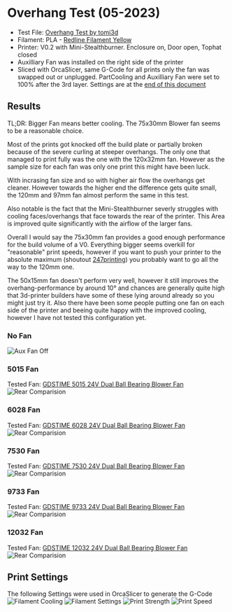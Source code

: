 # Overhang Test (05-2023)
- Test File: [Overhang Test by tomi3d](https://www.printables.com/model/126029-overhang-test)
- Filament: PLA - [Redline Filament Yellow](https://www.redline-filament.com/collections/pla-filament/products/premium-pla-gelb)
- Printer: V0.2 with Mini-Stealthburner. Enclosure on, Door open, Tophat closed
- Auxilliary Fan was installed on the right side of the printer
- Sliced with OrcaSlicer, same G-Code for all prints only the fan was swapped out or unplugged. PartCooling and Auxilliary Fan were set to 100% after the 3rd layer. Settings are at the [end of this document](#print-settings)

## Results
TL;DR: Bigger Fan means better cooling. The 75x30mm Blower fan seems to be a reasonable choice.

Most of the prints got knocked off the build plate or partially broken because of the severe curling at steeper overhangs. The only one that managed to print fully was the one with the 120x32mm fan. However as the sample size for each fan was only one print this might have been luck.

With incrasing fan size and so with higher air flow the overhangs get cleaner. However towards the higher end the difference gets quite small, the 120mm and 97mm fan almost perform the same in this test.

Also notable is the fact that the Mini-Stealthburner severly struggles with cooling faces/overhangs that face towards the rear of the printer. This Area is improved quite significantly with the airflow of the larger fans.

Overall I would say the 75x30mm fan provides a good enough performance for the build volume of a V0. Everything bigger seems overkill for "reasonable" print speeds, however if you want to push your printer to the absolute maximum (shoutout [247printing](https://www.youtube.com/watch?v=IRUQBTPgon4)) you probably want to go all the way to the 120mm one.

The 50x15mm fan doesn't perform very well, however it still improves the overhang-performance by around 10° and chances are generally quite high that 3d-printer builders have some of these lying around already so you might just try it. Also there have been some people putting one fan on each side of the printer and beeing quite happy with the improved cooling, however I have not tested this configuration yet. 
### No Fan
![Aux Fan Off](images/tests/NoFan.png)

### 5015 Fan
Tested Fan: [GDSTIME 5015 24V Dual Ball Bearing Blower Fan](https://www.aliexpress.com/item/32865977791.html)
![Rear Comparision](images/tests/5015.png)

### 6028 Fan
Tested Fan: [GDSTIME 6028 24V Dual Ball Bearing Blower Fan](https://www.aliexpress.com/item/1005003792895461.html)
![Rear Comparision](images/tests/6028.png)

### 7530 Fan
Tested Fan: [GDSTIME 7530 24V Dual Ball Bearing Blower Fan](https://www.aliexpress.com/item/1005002663971820.html)
![Rear Comparision](images/tests/7530.png)

### 9733 Fan
Tested Fan: [GDSTIME 9733 24V Dual Ball Bearing Blower Fan](https://www.aliexpress.com/item/32622626365.html)
![Rear Comparision](images/tests/9733.png)

### 12032 Fan
Tested Fan: [GDSTIME 12032 24V Dual Ball Bearing Blower Fan](https://www.aliexpress.com/item/1005005288258849.html)
![Rear Comparision](images/tests/12032.png)

## Print Settings
The following Settings were used in OrcaSlicer to generate the G-Code
![Filament Cooling](images/tests/settings_filament_2.png)
![Filament Settings](images/tests/settings_filament_1.png)
![Print Strength](images/tests/settings_strength.png)
![Print Speed](images/tests/settings_speed.png)

